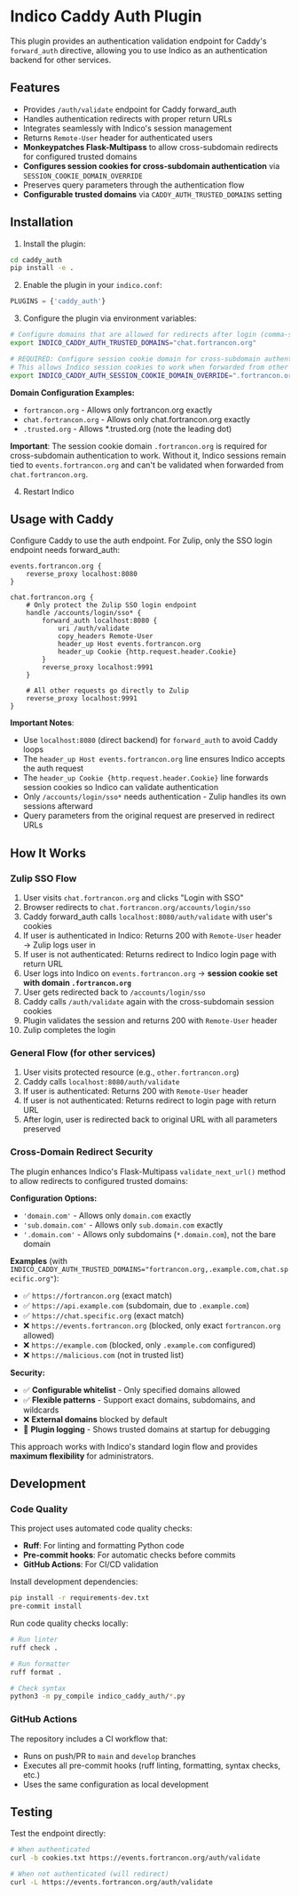 # Indico Caddy Auth Plugin

This plugin provides an authentication validation endpoint for Caddy's `forward_auth` directive, allowing you to use Indico as an authentication backend for other services.

## Features

- Provides `/auth/validate` endpoint for Caddy forward_auth
- Handles authentication redirects with proper return URLs
- Integrates seamlessly with Indico's session management
- Returns `Remote-User` header for authenticated users
- **Monkeypatches Flask-Multipass** to allow cross-subdomain redirects for configured trusted domains
- **Configures session cookies for cross-subdomain authentication** via `SESSION_COOKIE_DOMAIN_OVERRIDE`
- Preserves query parameters through the authentication flow
- **Configurable trusted domains** via `CADDY_AUTH_TRUSTED_DOMAINS` setting

## Installation

1. Install the plugin:
```bash
cd caddy_auth
pip install -e .
```

2. Enable the plugin in your `indico.conf`:
```python
PLUGINS = {'caddy_auth'}
```

3. Configure the plugin via environment variables:
```bash
# Configure domains that are allowed for redirects after login (comma-separated)
export INDICO_CADDY_AUTH_TRUSTED_DOMAINS="chat.fortrancon.org"

# REQUIRED: Configure session cookie domain for cross-subdomain authentication
# This allows Indico session cookies to work when forwarded from other subdomains
export INDICO_CADDY_AUTH_SESSION_COOKIE_DOMAIN_OVERRIDE=".fortrancon.org"
```

**Domain Configuration Examples:**
- `fortrancon.org` - Allows only fortrancon.org exactly
- `chat.fortrancon.org` - Allows only chat.fortrancon.org exactly
- `.trusted.org` - Allows *.trusted.org (note the leading dot)

**Important**: The session cookie domain `.fortrancon.org` is required for cross-subdomain authentication to work. Without it, Indico sessions remain tied to `events.fortrancon.org` and can't be validated when forwarded from `chat.fortrancon.org`.

4. Restart Indico

## Usage with Caddy

Configure Caddy to use the auth endpoint. For Zulip, only the SSO login endpoint needs forward_auth:

```caddyfile
events.fortrancon.org {
    reverse_proxy localhost:8080
}

chat.fortrancon.org {
    # Only protect the Zulip SSO login endpoint
    handle /accounts/login/sso* {
        forward_auth localhost:8080 {
            uri /auth/validate
            copy_headers Remote-User
            header_up Host events.fortrancon.org
            header_up Cookie {http.request.header.Cookie}
        }
        reverse_proxy localhost:9991
    }

    # All other requests go directly to Zulip
    reverse_proxy localhost:9991
}
```

**Important Notes**:
- Use `localhost:8080` (direct backend) for `forward_auth` to avoid Caddy loops
- The `header_up Host events.fortrancon.org` line ensures Indico accepts the auth request
- The `header_up Cookie {http.request.header.Cookie}` line forwards session cookies so Indico can validate authentication
- Only `/accounts/login/sso*` needs authentication - Zulip handles its own sessions afterward
- Query parameters from the original request are preserved in redirect URLs

## How It Works

### Zulip SSO Flow

1. User visits `chat.fortrancon.org` and clicks "Login with SSO"
2. Browser redirects to `chat.fortrancon.org/accounts/login/sso`
3. Caddy forward_auth calls `localhost:8080/auth/validate` with user's cookies
4. If user is authenticated in Indico: Returns 200 with `Remote-User` header → Zulip logs user in
5. If user is not authenticated: Returns redirect to Indico login page with return URL
6. User logs into Indico on `events.fortrancon.org` → **session cookie set with domain `.fortrancon.org`**
7. User gets redirected back to `/accounts/login/sso`
8. Caddy calls `/auth/validate` again with the cross-subdomain session cookies
9. Plugin validates the session and returns 200 with `Remote-User` header
10. Zulip completes the login

### General Flow (for other services)

1. User visits protected resource (e.g., `other.fortrancon.org`)
2. Caddy calls `localhost:8080/auth/validate`
3. If user is authenticated: Returns 200 with `Remote-User` header
4. If user is not authenticated: Returns redirect to login page with return URL
5. After login, user is redirected back to original URL with all parameters preserved

### Cross-Domain Redirect Security

The plugin enhances Indico's Flask-Multipass `validate_next_url()` method to allow redirects to configured trusted domains:

**Configuration Options:**
- `'domain.com'` - Allows only `domain.com` exactly
- `'sub.domain.com'` - Allows only `sub.domain.com` exactly
- `'.domain.com'` - Allows only subdomains (`*.domain.com`), not the bare domain

**Examples** (with `INDICO_CADDY_AUTH_TRUSTED_DOMAINS="fortrancon.org,.example.com,chat.specific.org"`):
- ✅ `https://fortrancon.org` (exact match)
- ✅ `https://api.example.com` (subdomain, due to `.example.com`)
- ✅ `https://chat.specific.org` (exact match)
- ❌ `https://events.fortrancon.org` (blocked, only exact `fortrancon.org` allowed)
- ❌ `https://example.com` (blocked, only `.example.com` configured)
- ❌ `https://malicious.com` (not in trusted list)

**Security:**
- ✅ **Configurable whitelist** - Only specified domains allowed
- ✅ **Flexible patterns** - Support exact domains, subdomains, and wildcards
- ❌ **External domains** blocked by default
- 📝 **Plugin logging** - Shows trusted domains at startup for debugging

This approach works with Indico's standard login flow and provides **maximum flexibility** for administrators.

## Development

### Code Quality

This project uses automated code quality checks:

- **Ruff**: For linting and formatting Python code
- **Pre-commit hooks**: For automatic checks before commits
- **GitHub Actions**: For CI/CD validation

Install development dependencies:
```bash
pip install -r requirements-dev.txt
pre-commit install
```

Run code quality checks locally:
```bash
# Run linter
ruff check .

# Run formatter
ruff format .

# Check syntax
python3 -m py_compile indico_caddy_auth/*.py
```

### GitHub Actions

The repository includes a CI workflow that:
- Runs on push/PR to `main` and `develop` branches
- Executes all pre-commit hooks (ruff linting, formatting, syntax checks, etc.)
- Uses the same configuration as local development

## Testing

Test the endpoint directly:
```bash
# When authenticated
curl -b cookies.txt https://events.fortrancon.org/auth/validate

# When not authenticated (will redirect)
curl -L https://events.fortrancon.org/auth/validate
```
